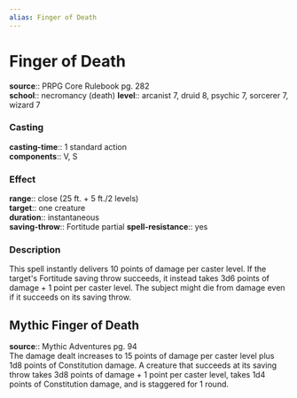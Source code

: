 ```yaml
---
alias: Finger of Death
---
```


# Finger of Death 

**source**:: PRPG Core Rulebook pg. 282  
**school**:: necromancy (death)
**level**:: arcanist 7, druid 8, psychic 7, sorcerer 7, wizard 7

### Casting 

**casting-time**:: 1 standard action  
**components**:: V, S

### Effect 

**range**:: close (25 ft. + 5 ft./2 levels)  
**target**:: one creature  
**duration**:: instantaneous  
**saving-throw**:: Fortitude partial
**spell-resistance**:: yes

### Description 

This spell instantly delivers 10 points of damage per caster level. If the target's Fortitude saving throw succeeds, it instead takes 3d6 points of damage + 1 point per caster level. The subject might die from damage even if it succeeds on its saving throw.

## Mythic Finger of Death 

**source**:: Mythic Adventures pg. 94  
The damage dealt increases to 15 points of damage per caster level plus 1d8 points of Constitution damage. A creature that succeeds at its saving throw takes 3d8 points of damage + 1 point per caster level, takes 1d4 points of Constitution damage, and is staggered for 1 round.

